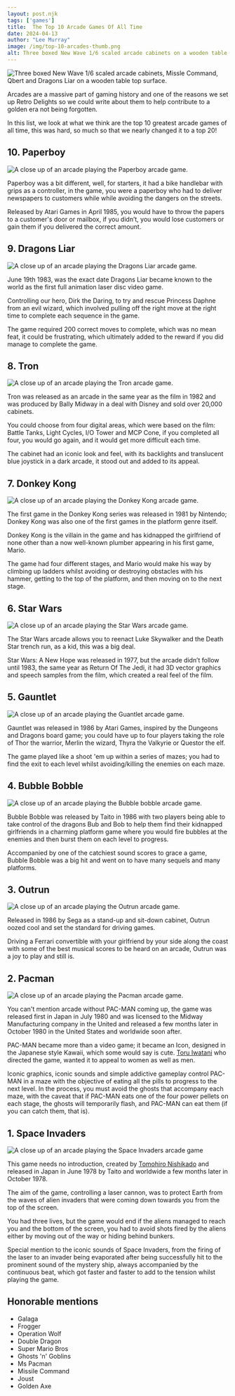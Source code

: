 ```yaml
---
layout: post.njk 
tags: ['games']
title:  The Top 10 Arcade Games Of All Time
date: 2024-04-13
author: "Lee Murray"
image: /img/top-10-arcades-thumb.png
alt: Three boxed New Wave 1/6 scaled arcade cabinets on a wooden table top surface.
---
```


![Three boxed New Wave 1/6 scaled arcade cabinets, Missle Command, Qbert and Dragons Liar on a wooden table top surface.](/img/arcade-top-10-new-wave.png "Boxed arcades")

Arcades are a massive part of gaming history and one of the reasons we set up Retro Delights so we could write about them to help contribute to a golden era not being forgotten.

In this list, we look at what we think are the top 10 greatest arcade games of all time, this was hard, so much so that we nearly changed it to a top 20!

## 10. Paperboy 

![A close up of an arcade playing the Paperboy arcade game.](/img/arcade-top-10-paperboy.png "Paperboy")

Paperboy was a bit different, well, for starters, it had a bike handlebar with grips as a controller, in the game, you were a paperboy who had to deliver newspapers to customers while while avoiding the dangers on the streets.

Released by Atari Games in April 1985, you would have to throw the papers to a customer's door or mailbox, if you didn’t, you would lose customers or gain them if you delivered the correct amount.

## 9. Dragons Liar

![A close up of an arcade playing the Dragons Liar arcade game.](/img/arcade-top-10-dragons-liar.png "Dragons Liar")

June 19th 1983, was the exact date Dragons Liar became known to the world as the first full animation laser disc video game.

Controlling our hero, Dirk the Daring, to try and rescue Princess Daphne from an evil wizard, which involved pulling off the right move at the right time to complete each sequence in the game.

The game required 200 correct moves to complete, which was no mean feat, it could be frustrating, which ultimately added to the reward if you did manage to complete the game.

## 8. Tron

![A close up of an arcade playing the Tron arcade game.](/img/arcade-top-10-tron.png "Tron")

Tron was released as an arcade in the same year as the film in 1982 and was produced by Bally Midway in a deal with Disney and sold over 20,000 cabinets.

You could choose from four digital areas, which were based on the film: Battle Tanks, Light Cycles, I/O Tower and MCP Cone, if you completed all four, you would go again, and it would get more difficult each time.

The cabinet had an iconic look and feel, with its backlights and translucent blue joystick in a dark arcade, it stood out and added to its appeal.

## 7. Donkey Kong 

![A close up of an arcade playing the Donkey Kong arcade game.](/img/arcade-top-10-donkey-kong.png "Donkey Kong")

The first game in the Donkey Kong series was released in 1981 by Nintendo; Donkey Kong was also one of the first games in the platform genre itself.

Donkey Kong is the villain in the game and has kidnapped the girlfriend of none other than a now well-known plumber appearing in his first game, Mario.

The game had four different stages, and Mario would make his way by climbing up ladders whilst avoiding or destroying obstacles with his hammer, getting to the top of the platform, and then moving on to the next stage.

## 6. Star Wars 

![A close up of an arcade playing the Star Wars arcade game.](/img/arcade-top-10-star-wars.png "Star Wars")

The Star Wars arcade allows you to reenact Luke Skywalker and the Death Star trench run, as a kid, this was a big deal.

Star Wars: A New Hope was released in 1977, but the arcade didn’t follow until 1983, the same year as Return Of The Jedi, it had 3D vector graphics and speech samples from the film, which created a real feel of the film.

## 5. Gauntlet

![A close up of an arcade playing the Guantlet arcade game.](/img/arcade-top-10-gauntlet.png "Gauntlet")

Gauntlet was released in 1986 by Atari Games, inspired by the Dungeons and Dragons board game; you could have up to four players taking the role of Thor the warrior, Merlin the wizard, Thyra the Valkyrie or Questor the elf.

The game played like a shoot 'em up within a series of mazes; you had to find the exit to each level whilst avoiding/killing the enemies on each maze.

## 4. Bubble Bobble

![A close up of an arcade playing the Bubble bobble arcade game.](/img/arcade-top-10-bubble-bobble.png "Bubble Bobble")

Bubble Bobble was released by Taito in 1986 with two players being able to take control of the dragons Bub and Bob to help them find their kidnapped girlfriends in a charming platform game where you would fire bubbles at the enemies and then burst them on each level to progress.

Accompanied by one of the catchiest sound scores to grace a game, Bubble Bobble was a big hit and went on to have many sequels and many platforms.

## 3. Outrun 

![A close up of an arcade playing the Outrun arcade game.](/img/arcade-top-10-outrun.png "Outrun")

Released in 1986 by Sega as a stand-up and sit-down cabinet, Outrun oozed cool and set the standard for driving games.

Driving a Ferrari convertible with your girlfriend by your side along the coast with some of the best musical scores to be heard on an arcade, Outrun was a joy to play and still is.

## 2. Pacman

![A close up of an arcade playing the Pacman arcade game.](/img/arcade-top-10-pacman.png "Pacman")

You can't mention arcade without PAC-MAN coming up, the game was released first in Japan in July 1980 and was licensed to the Midway Manufacturing company in the United and released a few months later in October 1980 in the United States and worldwide soon after.

PAC-MAN became more than a video game; it became an Icon, designed in the Japanese style Kawaii, which some would say is cute.  [Toru Iwatani](https://en.wikipedia.org/wiki/Toru_Iwatani) who directed the game, wanted it to appeal to women as well as men.

Iconic graphics, iconic sounds and simple addictive gameplay control PAC-MAN in a maze with the objective of eating all the pills to progress to the next level. In the process, you must avoid the ghosts that accompany each maze, with the caveat that if PAC-MAN eats one of the four power pellets on each stage, the ghosts will temporarily flash, and PAC-MAN can eat them (if you can catch them, that is).

## 1. Space Invaders

![A close up of an arcade playing the Space Invaders arcade game](/img/arcade-top-10-space-invaders.png "Space Invaders")

This game needs no introduction, created by [Tomohiro Nishikado](https://en.wikipedia.org/wiki/Tomohiro_Nishikado) and released in Japan in June 1978 by Taito and worldwide a few months later in October 1978.

The aim of the game, controlling a laser cannon, was to protect Earth from the waves of alien invaders that were coming down towards you from the top of the screen.

You had three lives, but the game would end if the aliens managed to reach you and the bottom of the screen, you had to avoid shots fired by the aliens either by moving out of the way or hiding behind bunkers.

Special mention to the iconic sounds of Space Invaders, from the firing of the laser to an invader being evaporated after being successfully hit to the prominent sound of the mystery ship, always accompanied by the continuous beat, which got faster and faster to add to the tension whilst playing the game.

## Honorable mentions

- Galaga
- Frogger 
- Operation Wolf
- Double Dragon
- Super Mario Bros
- Ghosts 'n' Goblins 
- Ms Pacman
- Missile Command
- Joust
- Golden Axe




